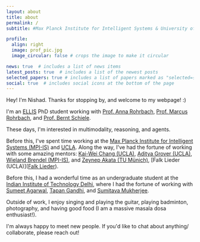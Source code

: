 ```yaml
---
layout: about
title: about
permalink: /
subtitle: #Max Planck Institute for Intelligent Systems & University of Tübingen

profile:
  align: right
  image: prof_pic.jpg
  image_circular: false # crops the image to make it circular

news: true  # includes a list of news items
latest_posts: true  # includes a list of the newest posts
selected_papers: true # includes a list of papers marked as "selected={true}"
social: true  # includes social icons at the bottom of the page
---
```

Hey! I'm Nishad. Thanks for stopping by, and welcome to my webpage! :)

I'm an [ELLIS](https://ellis.eu) PhD student working with [Prof. Anna Rohrbach](https://anna-rohrbach.net/), [Prof. Marcus Rohrbach](https://rohrbach.vision/), and [Prof. Bernt Schiele](https://www.mpi-inf.mpg.de/departments/computer-vision-and-machine-learning/people/bernt-schiele/).

These days, I'm interested in multimodality, reasoning, and agents.

Before this, I've spent time working at the [Max Planck Institute for Intelligent Systems (MPI-IS)](https://is.mpg.de/) and [UCLA](https://ucla.edu). Along the way, I've had the fortune of working with some amazing mentors: [Kai-Wei Chang (UCLA)](https://scholar.google.com/citations?user=fqDBtzYAAAAJ&hl=en), [Aditya Grover (UCLA)](https://scholar.google.com/citations?user=oOhnPUgAAAAJ&hl=en), [Wieland Brendel (MPI-IS)](https://scholar.google.com/citations?user=v-JL-hsAAAAJ&hl=en), and [Zeynep Akata (TU Münich)](https://scholar.google.com/citations?user=jQl9RtkAAAAJ&hl=en), [Falk Lieder (UCLA)]([Falk Lieder](https://scholar.google.com/citations?user=JscQvlUAAAAJ&hl=en)).

Before this, I had a wonderful time as an undergraduate student at the [Indian Institute of Technology Delhi](https://home.iitd.ac.in/), where I had the fortune of working with [Sumeet Agarwal](https://scholar.google.com/citations?user=vEsSCZsAAAAJ&hl=en), [Tapan Gandhi](https://scholar.google.com/citations?user=VyIA2PwAAAAJ&hl=en), and [Sumitava Mukherjee](https://scholar.google.co.in/citations?user=gsrGTEQAAAAJ&hl=en).

Outside of work, I enjoy singing and playing the guitar, playing badminton, photography, and having good food (I am a massive masala dosa enthusiast!).

I'm always happy to meet new people. If you'd like to chat about anything/ collaborate, please reach out!